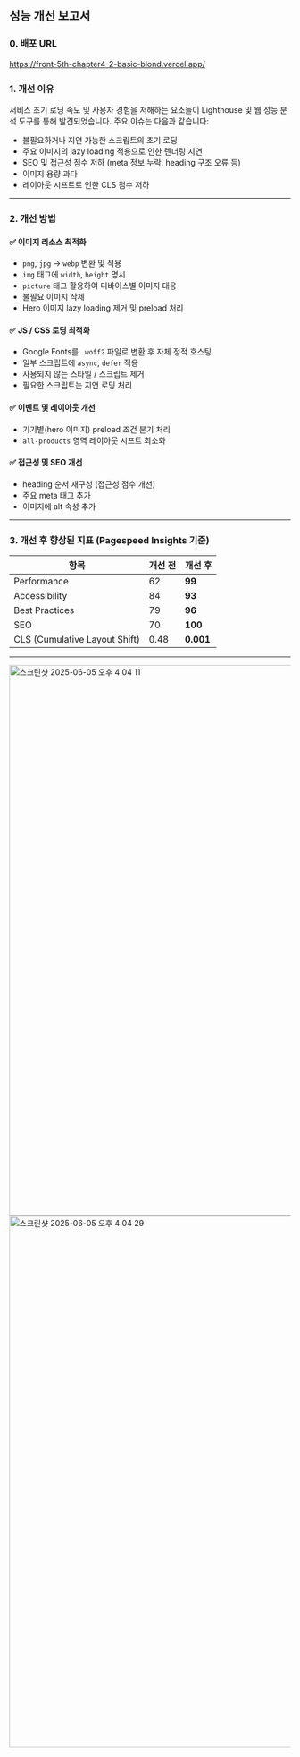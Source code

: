 ## 성능 개선 보고서

### 0. 배포 URL

https://front-5th-chapter4-2-basic-blond.vercel.app/

### 1. 개선 이유

서비스 초기 로딩 속도 및 사용자 경험을 저해하는 요소들이 Lighthouse 및 웹 성능 분석 도구를 통해 발견되었습니다. 주요 이슈는 다음과 같습니다:

- 불필요하거나 지연 가능한 스크립트의 초기 로딩
- 주요 이미지의 lazy loading 적용으로 인한 렌더링 지연
- SEO 및 접근성 점수 저하 (meta 정보 누락, heading 구조 오류 등)
- 이미지 용량 과다
- 레이아웃 시프트로 인한 CLS 점수 저하

---

### 2. 개선 방법

#### ✅ 이미지 리소스 최적화

- `png`, `jpg` → `webp` 변환 및 적용
- `img` 태그에 `width`, `height` 명시
- `picture` 태그 활용하여 디바이스별 이미지 대응
- 불필요 이미지 삭제
- Hero 이미지 lazy loading 제거 및 preload 처리

#### ✅ JS / CSS 로딩 최적화

- Google Fonts를 `.woff2` 파일로 변환 후 자체 정적 호스팅
- 일부 스크립트에 `async`, `defer` 적용
- 사용되지 않는 스타일 / 스크립트 제거
- 필요한 스크립트는 지연 로딩 처리

#### ✅ 이벤트 및 레이아웃 개선

- 기기별(hero 이미지) preload 조건 분기 처리
- `all-products` 영역 레이아웃 시프트 최소화

#### ✅ 접근성 및 SEO 개선

- heading 순서 재구성 (접근성 점수 개선)
- 주요 meta 태그 추가
- 이미지에 alt 속성 추가

---

### 3. 개선 후 향상된 지표 (Pagespeed Insights 기준)

| 항목                          | 개선 전 | 개선 후   |
| ----------------------------- | ------- | --------- |
| Performance                   | 62      | **99**    |
| Accessibility                 | 84      | **93**    |
| Best Practices                | 79      | **96**    |
| SEO                           | 70      | **100**   |
| CLS (Cumulative Layout Shift) | 0.48    | **0.001** |

---
<img width="985" alt="스크린샷 2025-06-05 오후 4 04 11" src="https://github.com/user-attachments/assets/31916e04-e975-4ba8-b95e-ea25a4b1c6e7" />

<img width="950" alt="스크린샷 2025-06-05 오후 4 04 29" src="https://github.com/user-attachments/assets/85a172ca-b44d-4b61-8dc0-892ceb633be2" />

